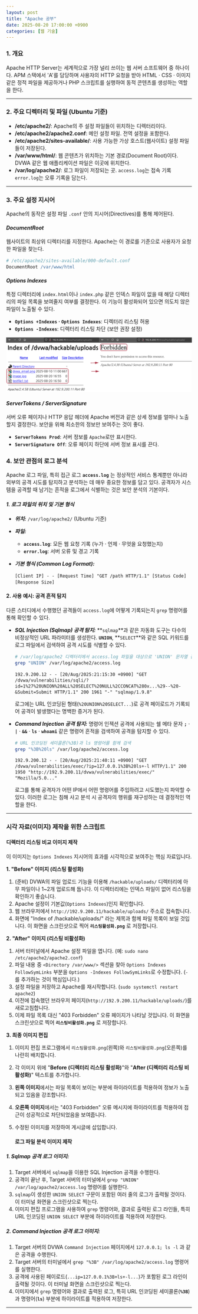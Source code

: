 ```yaml
---
layout: post
title: "Apache 공부"
date: 2025-08-20 17:00:00 +0900
categories: [웹 기술]
---
```


### 1. 개요

Apache HTTP Server는 세계적으로 가장 널리 쓰이는 웹 서버 소프트웨어 중 하나이다. APM 스택에서 'A'를 담당하며 사용자의 HTTP 요청을 받아 HTML · CSS · 이미지 같은 정적 파일을 제공하거나 PHP 스크립트를 실행하여 동적 콘텐츠를 생성하는 역할을 한다.

---

### 2. 주요 디렉터리 및 파일 (Ubuntu 기준)

*   **/etc/apache2/**: Apache의 주 설정 파일들이 위치하는 디렉터리이다.
*   **/etc/apache2/apache2.conf**: 메인 설정 파일. 전역 설정을 포함한다.
*   **/etc/apache2/sites-available/**: 사용 가능한 가상 호스트(웹사이트) 설정 파일들이 저장된다.
*   **/var/www/html/**: 웹 콘텐츠가 위치하는 기본 경로(Document Root)이다. DVWA 같은 웹 애플리케이션 파일은 이곳에 위치한다.
*   **/var/log/apache2/**: 로그 파일이 저장되는 곳. `access.log`는 접속 기록 `error.log`는 오류 기록을 담는다.

---

### 3. 주요 설정 지시어

Apache의 동작은 설정 파일 `.conf` 안의 지시어(Directives)를 통해 제어된다.

#### ***DocumentRoot***
웹사이트의 최상위 디렉터리를 지정한다. Apache는 이 경로를 기준으로 사용자가 요청한 파일을 찾는다.
```apache
# /etc/apache2/sites-available/000-default.conf
DocumentRoot /var/www/html
```

#### ***Options Indexes***
특정 디렉터리에 `index.html`이나 `index.php` 같은 인덱스 파일이 없을 때 해당 디렉터리의 파일 목록을 보여줄지 여부를 결정한다. 이 기능이 활성화되어 있으면 의도치 않은 파일이 노출될 수 있다.

*   **`Options +Indexes` · `Options Indexes`**: 디렉터리 리스팅 허용
*   **`Options -Indexes`**: 디렉터리 리스팅 차단 (보안 권장 설정)

   ![ApacheList](/assets/images/Apache_1.png)

#### ***ServerTokens / ServerSignature***
서버 오류 페이지나 HTTP 응답 헤더에 Apache 버전과 같은 상세 정보를 얼마나 노출할지 결정한다. 보안을 위해 최소한의 정보만 보여주는 것이 좋다.

*   **`ServerTokens Prod`**: 서버 정보를 `Apache`로만 표시한다.
*   **`ServerSignature Off`**: 오류 페이지 하단에 서버 정보 표시를 끈다.

### 4. 보안 관점의 로그 분석

Apache 로그 파일, 특히 접근 로그 **`access.log`** 는 정상적인 서비스 통계뿐만 아니라 외부의 공격 시도를 탐지하고 분석하는 데 매우 중요한 정보를 담고 있다. 공격자가 시스템을 공격할 때 남기는 흔적을 로그에서 식별하는 것은 보안 분석의 기본이다.

#### ***1. 로그 파일의 위치 및 기본 형식***
*   ***위치:*** `/var/log/apache2/` (Ubuntu 기준)
*   ***파일:***
    *   **`access.log`**: 모든 웹 요청 기록 (누가 · 언제 · 무엇을 요청했는지)
    *   **`error.log`**: 서버 오류 및 경고 기록
*   ***기본 형식 (Common Log Format):***

    `[Client IP] - - [Request Time] "GET /path HTTP/1.1" [Status Code] [Response Size]`

#### **2. 사용 예시: 공격 흔적 탐지**
다른 스터디에서 수행했던 공격들이 `access.log`에 어떻게 기록되는지 `grep` 명령어를 통해 확인할 수 있다.

*   ***SQL Injection (Sqlmap) 공격 탐지:***
    **`sqlmap`**과 같은 자동화 도구는 다수의 비정상적인 URL 파라미터를 생성한다. **`UNION`**, **`SELECT`**와 같은 SQL 키워드를 로그 파일에서 검색하여 공격 시도를 식별할 수 있다.
    ```bash
    # /var/log/apache2 디렉터리에서 access.log 파일을 대상으로 'UNION' 문자열 검색
    grep "UNION" /var/log/apache2/access.log
    ```
    ```log
    192.9.200.12 - - [20/Aug/2025:21:15:30 +0900] "GET /dvwa/vulnerabilities/sqli/?id=1%27%20UNION%20ALL%20SELECT%20NULL%2CCONCAT%280x...%29--%20-&Submit=Submit HTTP/1.1" 200 1961 "-" "sqlmap/1.9.8"
    ```
    로그에는 URL 인코딩된 형태(`%20UNION%20SELECT...`)로 공격 페이로드가 기록되어 공격이 발생했다는 명백한 증거가 된다.

*   ***Command Injection 공격 탐지:***
    명령어 인젝션 공격에 사용되는 쉘 메타 문자 **`;`** · **`|`** · **`&&`** · **`ls`** · **`whoami`** 같은 명령어 흔적을 검색하여 공격을 탐지할 수 있다.
    ```bash
    # URL 인코딩된 세미콜론(%3B)과 ls 명령어를 함께 검색
    grep "%3B%20ls" /var/log/apache2/access.log
    ```
    ```log
    192.9.200.12 - - [20/Aug/2025:21:40:11 +0900] "GET /dvwa/vulnerabilities/exec/?ip=127.0.0.1%3B%20ls+-l HTTP/1.1" 200 1950 "http://192.9.200.11/dvwa/vulnerabilities/exec/" "Mozilla/5.0..."
    ```

    로그를 통해 공격자가 어떤 IP에서 어떤 명령어를 주입하려고 시도했는지 파악할 수 있다. 이러한 로그는 침해 사고 분석 시 공격자의 행위를 재구성하는 데 결정적인 역할을 한다.

<hr class="short-rule">





### 시각 자료(이미지) 제작을 위한 스크립트

#### **디렉터리 리스팅 비교 이미지 제작**

이 이미지는 `Options Indexes` 지시어의 효과를 시각적으로 보여주는 핵심 자료입니다.

**1. "Before" 이미지 (리스팅 활성화)**

1.  (준비) DVWA의 파일 업로드 기능을 이용해 `/hackable/uploads/` 디렉터리에 아무 파일이나 1~2개 업로드해 둡니다. 이 디렉터리에는 인덱스 파일이 없어 리스팅을 확인하기 좋습니다.
2.  Apache 설정이 기본값(`Options Indexes`)인지 확인합니다.
3.  웹 브라우저에서 `http://192.9.200.11/hackable/uploads/` 주소로 접속합니다.
4.  화면에 "Index of /hackable/uploads/" 라는 제목과 함께 파일 목록이 보일 것입니다. 이 화면을 스크린샷으로 찍어 **`리스팅활성화.png`** 로 저장합니다.

**2. "After" 이미지 (리스팅 비활성화)**

1.  서버 터미널에서 Apache 설정 파일을 엽니다. (예: `sudo nano /etc/apache2/apache2.conf`)
2.  파일 내용 중 `<Directory /var/www/>` 섹션을 찾아 `Options Indexes FollowSymLinks` 부분을 `Options -Indexes FollowSymLinks`로 수정합니다. (`-`를 추가하는 것이 핵심입니다.)
3.  설정 파일을 저장하고 Apache를 재시작합니다. (`sudo systemctl restart apache2`)
4.  이전에 접속했던 브라우저 페이지(`http://192.9.200.11/hackable/uploads/`)를 새로고침합니다.
5.  이제 파일 목록 대신 "403 Forbidden" 오류 페이지가 나타날 것입니다. 이 화면을 스크린샷으로 찍어 **`리스팅비활성화.png`** 로 저장합니다.

**3. 최종 이미지 편집**

1.  이미지 편집 프로그램에서 `리스팅활성화.png`(왼쪽)와 `리스팅비활성화.png`(오른쪽)를 나란히 배치합니다.
2.  각 이미지 위에 "**Before (디렉터리 리스팅 활성화)**"와 "**After (디렉터리 리스팅 비활성화)**" 텍스트를 추가합니다.
3.  **왼쪽 이미지**에서는 파일 목록이 보이는 부분에 하이라이트를 적용하여 정보가 노출되고 있음을 강조합니다.
4.  **오른쪽 이미지**에서는 "403 Forbidden" 오류 메시지에 하이라이트를 적용하여 접근이 성공적으로 차단되었음을 보여줍니다.
5.  수정된 이미지를 저장하여 게시글에 삽입합니다.

    #### **로그 파일 분석 이미지 제작**

##### **1. Sqlmap 공격 로그 이미지:**
1.  Target 서버에서 `sqlmap`을 이용한 SQL Injection 공격을 수행한다.
2.  공격이 끝난 후, Target 서버의 터미널에서 `grep "UNION" /var/log/apache2/access.log` 명령어를 실행한다.
3.  `sqlmap`이 생성한 `UNION SELECT` 구문이 포함된 여러 줄의 로그가 출력될 것이다. 이 터미널 화면을 스크린샷으로 찍는다.
4.  이미지 편집 프로그램을 사용하여 `grep` 명령어와, 결과로 출력된 로그 라인들, 특히 URL 인코딩된 `UNION SELECT` 부분에 하이라이트를 적용하여 저장한다.

##### **2. Command Injection 공격 로그 이미지:**
1.  Target 서버의 DVWA `Command Injection` 페이지에서 `127.0.0.1; ls -l` 과 같은 공격을 수행한다.
2.  Target 서버의 터미널에서 `grep "%3B" /var/log/apache2/access.log` 명령어를 실행한다.
3.  공격에 사용된 페이로드(`...ip=127.0.0.1%3B+ls+-l...`)가 포함된 로그 라인이 출력될 것이다. 이 터미널 화면을 스크린샷으로 찍는다.
4.  이미지에서 `grep` 명령어와 결과로 출력된 로그, 특히 URL 인코딩된 세미콜론(**`%3B`**)과 명령어(**`ls`**) 부분에 하이라이트를 적용하여 저장한다.

---